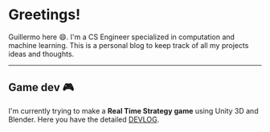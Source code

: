 # Greetings!
Guillermo here 😄. I'm a CS Engineer specialized in computation and machine learning. This is a personal blog to keep track of all my projects ideas and thoughts.

* * *
## Game dev 🎮
I'm currently trying to make a **Real Time Strategy game** using Unity 3D and Blender. Here you have the detailed [DEVLOG](RTSdevlog.md).
